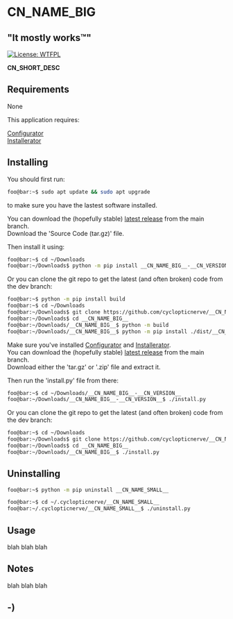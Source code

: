 <!----------------------------------------------------------------------------->
<!-- Project : __CN_NAME_BIG__                                 /          \  -->
<!-- Filename: README.md                                      |     ()     | -->
<!-- Date    : __CN_DATE__                                    |            | -->
<!-- Author  : cyclopticnerve                                 |   \____/   | -->
<!-- License : WTFPLv2                                         \          /  -->
<!----------------------------------------------------------------------------->

# __CN_NAME_BIG__

## "It mostly works™"
[![License: WTFPL](https://img.shields.io/badge/License-WTFPL-brightgreen.svg)](http://www.wtfpl.net/about/)

<!-- __CN_SHORT_DESC_START__ -->
__CN_SHORT_DESC__
<!-- __CN_SHORT_DESC_END__ -->

<!-- ![Screenshot](misc/screenshot.jpg) -->

## Requirements
<!-- __CN_MOD_START__ -->
<!-- __CN_PY_DEPS_START__ -->
None
<!-- __CN_PY_DEPS_END__ -->
<!-- __CN_MOD_END__ -->
<!-- __CN_APP_START__ -->
This application requires:

[Configurator](https://github.com/cyclopticnerve/Configurator)<br>
[Installerator](https://github.com/cyclopticnerve/Installerator)<br>
<!-- __CN_PY_DEPS_START__ -->
<!-- __CN_PY_DEPS_END__ -->
<!-- __CN_APP_END__ -->

## Installing
You should first run:
```bash
foo@bar:~$ sudo apt update && sudo apt upgrade
```
to make sure you have the lastest software installed.

<!-- __CN_MOD_START__ -->
You can download the (hopefully stable)
[latest release](https://github.com/cyclopticnerve/__CN_NAME_BIG__/releases/latest)
from the main branch.<br>
Download the 'Source Code (tar.gz)' file.

Then install it using:
```bash
foo@bar:~$ cd ~/Downloads
foo@bar:~/Downloads$ python -m pip install __CN_NAME_BIG__-__CN_VERSION__.tar.gz
```
Or you can clone the git repo to get the latest (and often broken) code from the 
dev branch:
```bash
foo@bar:~$ python -m pip install build
foo@bar:~$ cd ~/Downloads
foo@bar:~/Downloads$ git clone https://github.com/cyclopticnerve/__CN_NAME_BIG__
foo@bar:~/Downloads$ cd __CN_NAME_BIG__
foo@bar:~/Downloads/__CN_NAME_BIG__$ python -m build
foo@bar:~/Downloads/__CN_NAME_BIG__$ python -m pip install ./dist/__CN_NAME_SMALL__-__CN_VERSION__.tar.gz
```
<!-- __CN_MOD_END__ -->
<!-- __CN_APP_START__ -->
Make sure you've installed
[Configurator](https://github.com/cyclopticnerve/Configurator)
and
[Installerator](https://github.com/cyclopticnerve/Installerator).<br>
You can download the (hopefully stable)
[latest release](https://github.com/cyclopticnerve/__CN_NAME_BIG__/releases/latest)
from the main branch.<br>
Download either the 'tar.gz' or '.zip' file and extract it.

Then run the 'install.py' file from there:
```bash
foo@bar:~$ cd ~/Downloads/__CN_NAME_BIG__-__CN_VERSION__
foo@bar:~/Downloads/__CN_NAME_BIG__-__CN_VERSION__$ ./install.py
```
Or you can clone the git repo to get the latest (and often broken) code from the
dev branch:
```bash
foo@bar:~$ cd ~/Downloads
foo@bar:~/Downloads$ git clone https://github.com/cyclopticnerve/__CN_NAME_BIG__
foo@bar:~/Downloads$ cd __CN_NAME_BIG__
foo@bar:~/Downloads/__CN_NAME_BIG__$ ./install.py
```
<!-- __CN_APP_END__ -->

## Uninstalling
<!-- __CN_MOD_START__ -->
```bash
foo@bar:~$ python -m pip uninstall __CN_NAME_SMALL__
```
<!-- __CN_MOD_END__ -->
<!-- __CN_APP_START__ -->
```bash
foo@bar:~$ cd ~/.cyclopticnerve/__CN_NAME_SMALL__
foo@bar:~/.cyclopticnerve/__CN_NAME_SMALL__$ ./uninstall.py
```
<!-- __CN_APP_END__ -->

## Usage
blah blah blah

## Notes
blah blah blah

## -)
<!-- -) -->
